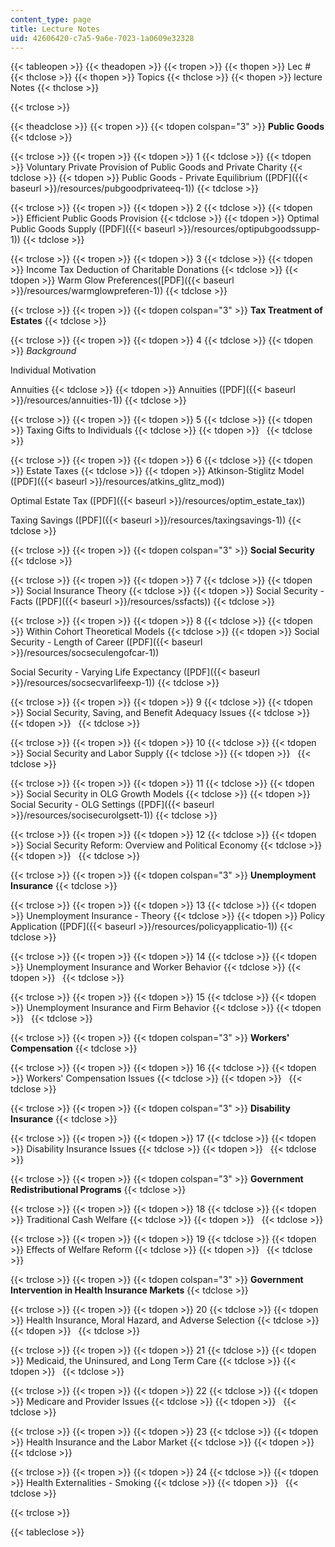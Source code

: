 ```yaml
---
content_type: page
title: Lecture Notes
uid: 42606420-c7a5-9a6e-7023-1a0609e32328
---
```


{{< tableopen >}}
{{< theadopen >}}
{{< tropen >}}
{{< thopen >}}
Lec #
{{< thclose >}}
{{< thopen >}}
Topics
{{< thclose >}}
{{< thopen >}}
lecture Notes
{{< thclose >}}

{{< trclose >}}

{{< theadclose >}}
{{< tropen >}}
{{< tdopen colspan="3" >}}
**Public Goods**
{{< tdclose >}}

{{< trclose >}}
{{< tropen >}}
{{< tdopen >}}
1
{{< tdclose >}}
{{< tdopen >}}
Voluntary Private Provision of Public Goods and Private Charity
{{< tdclose >}}
{{< tdopen >}}
Public Goods - Private Equilibrium ([PDF]({{< baseurl >}}/resources/pubgoodprivateeq-1))
{{< tdclose >}}

{{< trclose >}}
{{< tropen >}}
{{< tdopen >}}
2
{{< tdclose >}}
{{< tdopen >}}
Efficient Public Goods Provision
{{< tdclose >}}
{{< tdopen >}}
Optimal Public Goods Supply ([PDF]({{< baseurl >}}/resources/optipubgoodssupp-1))
{{< tdclose >}}

{{< trclose >}}
{{< tropen >}}
{{< tdopen >}}
3
{{< tdclose >}}
{{< tdopen >}}
Income Tax Deduction of Charitable Donations
{{< tdclose >}}
{{< tdopen >}}
Warm Glow Preferences([PDF]({{< baseurl >}}/resources/warmglowpreferen-1))
{{< tdclose >}}

{{< trclose >}}
{{< tropen >}}
{{< tdopen colspan="3" >}}
**Tax Treatment of Estates**
{{< tdclose >}}

{{< trclose >}}
{{< tropen >}}
{{< tdopen >}}
4
{{< tdclose >}}
{{< tdopen >}}
_Background_  
  
Individual Motivation  
  
Annuities
{{< tdclose >}}
{{< tdopen >}}
Annuities ([PDF]({{< baseurl >}}/resources/annuities-1))
{{< tdclose >}}

{{< trclose >}}
{{< tropen >}}
{{< tdopen >}}
5
{{< tdclose >}}
{{< tdopen >}}
Taxing Gifts to Individuals
{{< tdclose >}}
{{< tdopen >}}
 
{{< tdclose >}}

{{< trclose >}}
{{< tropen >}}
{{< tdopen >}}
6
{{< tdclose >}}
{{< tdopen >}}
Estate Taxes
{{< tdclose >}}
{{< tdopen >}}
Atkinson-Stiglitz Model ([PDF]({{< baseurl >}}/resources/atkins_glitz_mod))  
  
Optimal Estate Tax ([PDF]({{< baseurl >}}/resources/optim_estate_tax))  
  
Taxing Savings ([PDF]({{< baseurl >}}/resources/taxingsavings-1))
{{< tdclose >}}

{{< trclose >}}
{{< tropen >}}
{{< tdopen colspan="3" >}}
**Social Security**
{{< tdclose >}}

{{< trclose >}}
{{< tropen >}}
{{< tdopen >}}
7
{{< tdclose >}}
{{< tdopen >}}
Social Insurance Theory
{{< tdclose >}}
{{< tdopen >}}
Social Security - Facts ([PDF]({{< baseurl >}}/resources/ssfacts))
{{< tdclose >}}

{{< trclose >}}
{{< tropen >}}
{{< tdopen >}}
8
{{< tdclose >}}
{{< tdopen >}}
Within Cohort Theoretical Models
{{< tdclose >}}
{{< tdopen >}}
Social Security - Length of Career ([PDF]({{< baseurl >}}/resources/socseculengofcar-1))  
  
Social Security - Varying Life Expectancy ([PDF]({{< baseurl >}}/resources/socsecvarlifeexp-1))
{{< tdclose >}}

{{< trclose >}}
{{< tropen >}}
{{< tdopen >}}
9
{{< tdclose >}}
{{< tdopen >}}
Social Security, Saving, and Benefit Adequacy Issues
{{< tdclose >}}
{{< tdopen >}}
 
{{< tdclose >}}

{{< trclose >}}
{{< tropen >}}
{{< tdopen >}}
10
{{< tdclose >}}
{{< tdopen >}}
Social Security and Labor Supply
{{< tdclose >}}
{{< tdopen >}}
 
{{< tdclose >}}

{{< trclose >}}
{{< tropen >}}
{{< tdopen >}}
11
{{< tdclose >}}
{{< tdopen >}}
Social Security in OLG Growth Models
{{< tdclose >}}
{{< tdopen >}}
Social Security - OLG Settings ([PDF]({{< baseurl >}}/resources/socisecurolgsett-1))
{{< tdclose >}}

{{< trclose >}}
{{< tropen >}}
{{< tdopen >}}
12
{{< tdclose >}}
{{< tdopen >}}
Social Security Reform: Overview and Political Economy
{{< tdclose >}}
{{< tdopen >}}
 
{{< tdclose >}}

{{< trclose >}}
{{< tropen >}}
{{< tdopen colspan="3" >}}
**Unemployment Insurance**
{{< tdclose >}}

{{< trclose >}}
{{< tropen >}}
{{< tdopen >}}
13
{{< tdclose >}}
{{< tdopen >}}
Unemployment Insurance - Theory
{{< tdclose >}}
{{< tdopen >}}
Policy Application ([PDF]({{< baseurl >}}/resources/policyapplicatio-1))
{{< tdclose >}}

{{< trclose >}}
{{< tropen >}}
{{< tdopen >}}
14
{{< tdclose >}}
{{< tdopen >}}
Unemployment Insurance and Worker Behavior
{{< tdclose >}}
{{< tdopen >}}
 
{{< tdclose >}}

{{< trclose >}}
{{< tropen >}}
{{< tdopen >}}
15
{{< tdclose >}}
{{< tdopen >}}
Unemployment Insurance and Firm Behavior
{{< tdclose >}}
{{< tdopen >}}
 
{{< tdclose >}}

{{< trclose >}}
{{< tropen >}}
{{< tdopen colspan="3" >}}
**Workers' Compensation**
{{< tdclose >}}

{{< trclose >}}
{{< tropen >}}
{{< tdopen >}}
16
{{< tdclose >}}
{{< tdopen >}}
Workers' Compensation Issues
{{< tdclose >}}
{{< tdopen >}}
 
{{< tdclose >}}

{{< trclose >}}
{{< tropen >}}
{{< tdopen colspan="3" >}}
**Disability Insurance**
{{< tdclose >}}

{{< trclose >}}
{{< tropen >}}
{{< tdopen >}}
17
{{< tdclose >}}
{{< tdopen >}}
Disability Insurance Issues
{{< tdclose >}}
{{< tdopen >}}
 
{{< tdclose >}}

{{< trclose >}}
{{< tropen >}}
{{< tdopen colspan="3" >}}
**Government Redistributional Programs**
{{< tdclose >}}

{{< trclose >}}
{{< tropen >}}
{{< tdopen >}}
18
{{< tdclose >}}
{{< tdopen >}}
Traditional Cash Welfare
{{< tdclose >}}
{{< tdopen >}}
 
{{< tdclose >}}

{{< trclose >}}
{{< tropen >}}
{{< tdopen >}}
19
{{< tdclose >}}
{{< tdopen >}}
Effects of Welfare Reform
{{< tdclose >}}
{{< tdopen >}}
 
{{< tdclose >}}

{{< trclose >}}
{{< tropen >}}
{{< tdopen colspan="3" >}}
**Government Intervention in Health Insurance Markets**
{{< tdclose >}}

{{< trclose >}}
{{< tropen >}}
{{< tdopen >}}
20
{{< tdclose >}}
{{< tdopen >}}
Health Insurance, Moral Hazard, and Adverse Selection
{{< tdclose >}}
{{< tdopen >}}
 
{{< tdclose >}}

{{< trclose >}}
{{< tropen >}}
{{< tdopen >}}
21
{{< tdclose >}}
{{< tdopen >}}
Medicaid, the Uninsured, and Long Term Care
{{< tdclose >}}
{{< tdopen >}}
 
{{< tdclose >}}

{{< trclose >}}
{{< tropen >}}
{{< tdopen >}}
22
{{< tdclose >}}
{{< tdopen >}}
Medicare and Provider Issues
{{< tdclose >}}
{{< tdopen >}}
 
{{< tdclose >}}

{{< trclose >}}
{{< tropen >}}
{{< tdopen >}}
23
{{< tdclose >}}
{{< tdopen >}}
Health Insurance and the Labor Market
{{< tdclose >}}
{{< tdopen >}}
 
{{< tdclose >}}

{{< trclose >}}
{{< tropen >}}
{{< tdopen >}}
24
{{< tdclose >}}
{{< tdopen >}}
Health Externalities - Smoking
{{< tdclose >}}
{{< tdopen >}}
 
{{< tdclose >}}

{{< trclose >}}

{{< tableclose >}}